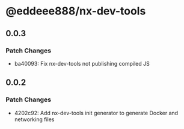 # @eddeee888/nx-dev-tools

## 0.0.3

### Patch Changes

- ba40093: Fix nx-dev-tools not publishing compiled JS

## 0.0.2

### Patch Changes

- 4202c92: Add nx-dev-tools init generator to generate Docker and networking files
